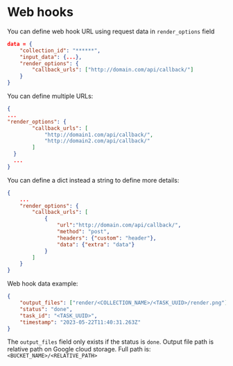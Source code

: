 # Web hooks

You can define web hook URL using request data in `render_options` field

```json
data = {
    "collection_id": "******",
    "input_data": {...},
    "render_options": {
        "callback_urls": ["http://domain.com/api/callback/"]
    }
}
```

You can define multiple URLs:

```json
{
...
"render_options": {
        "callback_urls": [
            "http://domain1.com/api/callback/",
            "http://domain2.com/api/callback/"
        ]
  }
  ...
}
```

You can define a dict instead a string to define more details:

```json
{
    ...
    "render_options": {
        "callback_urls": [
            {
                "url":"http://domain.com/api/callback/",
                "method": "post",
                "headers": {"custom": "header"},
                "data": {"extra": "data"}
            }
        ]
    }			
}
```

Web hook data example:

```json
{
    "output_files": ["render/<COLLECTION_NAME>/<TASK_UUID>/render.png"],
    "status": "done",
    "task_id": "<TASK_UUID>",
    "timestamp": "2023-05-22T11:40:31.263Z"
}
```

The `output_files` field only exists if the status is `done`. Output file path is relative path on Google cloud storage. Full path is: `<BUCKET_NAME>/<RELATIVE_PATH>`
